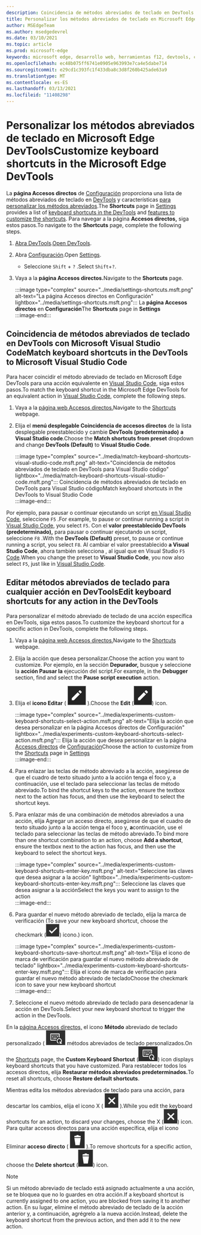 ```yaml
---
description: Coincidencia de métodos abreviados de teclado en DevTools para Visual Studio código
title: Personalizar los métodos abreviados de teclado en Microsoft Edge DevTools
author: MSEdgeTeam
ms.author: msedgedevrel
ms.date: 03/10/2021
ms.topic: article
ms.prod: microsoft-edge
keywords: microsoft edge, desarrollo web, herramientas f12, devtools, custom, shortcuts, teclado, visual studio code
ms.openlocfilehash: ec48b075ff6741e0905e963993e7ca4e5dabe714
ms.sourcegitcommit: e29cd1c393fc1f433dba8c3d8f260b425ade63a9
ms.translationtype: MT
ms.contentlocale: es-ES
ms.lasthandoff: 03/13/2021
ms.locfileid: "11408298"
---
```

# <a name="customize-keyboard-shortcuts-in-the-microsoft-edge-devtools"></a><span data-ttu-id="b68d9-104">Personalizar los métodos abreviados de teclado en Microsoft Edge DevTools</span><span class="sxs-lookup"><span data-stu-id="b68d9-104">Customize keyboard shortcuts in the Microsoft Edge DevTools</span></span>  

<span data-ttu-id="b68d9-105">La **página Accesos directos** de [Configuración][DevToolsCustomizeSettings] proporciona una lista de métodos abreviados de teclado en [DevTools][DevToolsShortcuts] y características [para personalizar los métodos abreviados](#match-keyboard-shortcuts-in-the-devtools-to-microsoft-visual-studio-code).</span><span class="sxs-lookup"><span data-stu-id="b68d9-105">The **Shortcuts** page in [Settings][DevToolsCustomizeSettings] provides a list of [keyboard shortcuts in the DevTools][DevToolsShortcuts] and [features to customize the shortcuts](#match-keyboard-shortcuts-in-the-devtools-to-microsoft-visual-studio-code).</span></span>  <span data-ttu-id="b68d9-106">Para navegar a la página **Accesos directos,** siga estos pasos.</span><span class="sxs-lookup"><span data-stu-id="b68d9-106">To navigate to the **Shortcuts** page, complete the following steps.</span></span>  

1.  <span data-ttu-id="b68d9-107">[Abra DevTools][DevtoolsOpenMain].</span><span class="sxs-lookup"><span data-stu-id="b68d9-107">[Open DevTools][DevtoolsOpenMain].</span></span>  
1.  <span data-ttu-id="b68d9-108">Abra [Configuración][DevToolsCustomizeSettings].</span><span class="sxs-lookup"><span data-stu-id="b68d9-108">Open [Settings][DevToolsCustomizeSettings].</span></span>
    *   <span data-ttu-id="b68d9-109">Seleccione `Shift` + `?` .</span><span class="sxs-lookup"><span data-stu-id="b68d9-109">Select `Shift`+`?`.</span></span>  
1.  <span data-ttu-id="b68d9-110">Vaya a la **página Accesos directos.**</span><span class="sxs-lookup"><span data-stu-id="b68d9-110">Navigate to the **Shortcuts** page.</span></span>  
    
    :::image type="complex" source="../media/settings-shortcuts.msft.png" alt-text="La página Accesos directos en Configuración" lightbox="../media/settings-shortcuts.msft.png":::
       <span data-ttu-id="b68d9-112">La **página Accesos directos** en **Configuración**</span><span class="sxs-lookup"><span data-stu-id="b68d9-112">The **Shortcuts** page in **Settings**</span></span>  
    :::image-end:::  
    
## <a name="match-keyboard-shortcuts-in-the-devtools-to-microsoft-visual-studio-code"></a><span data-ttu-id="b68d9-113">Coincidencia de métodos abreviados de teclado en DevTools con Microsoft Visual Studio Code</span><span class="sxs-lookup"><span data-stu-id="b68d9-113">Match keyboard shortcuts in the DevTools to Microsoft Visual Studio Code</span></span>  

<span data-ttu-id="b68d9-114">Para hacer coincidir el método abreviado de teclado en Microsoft Edge DevTools para una acción equivalente en [Visual Studio Code][VisualStudioCode], siga estos pasos.</span><span class="sxs-lookup"><span data-stu-id="b68d9-114">To match the keyboard shortcut in the Microsoft Edge DevTools for an equivalent action in [Visual Studio Code][VisualStudioCode], complete the following steps.</span></span>  

1.  <span data-ttu-id="b68d9-115">Vaya a la [página web Accesos directos.](#customize-keyboard-shortcuts-in-the-microsoft-edge-devtools)</span><span class="sxs-lookup"><span data-stu-id="b68d9-115">Navigate to the [Shortcuts](#customize-keyboard-shortcuts-in-the-microsoft-edge-devtools) webpage.</span></span>  
1.  <span data-ttu-id="b68d9-116">Elija el **menú desplegable Coincidencia de accesos directos** de la lista desplegable preestablecido y cambie **DevTools (predeterminado)** **a Visual Studio code**.</span><span class="sxs-lookup"><span data-stu-id="b68d9-116">Choose the **Match shortcuts from preset** dropdown and change **DevTools (Default)** to **Visual Studio Code**.</span></span>  
    
    :::image type="complex" source="../media/match-keyboard-shortcuts-visual-studio-code.msft.png" alt-text="Coincidencia de métodos abreviados de teclado en DevTools para Visual Studio código" lightbox="../media/match-keyboard-shortcuts-visual-studio-code.msft.png":::
       <span data-ttu-id="b68d9-118">Coincidencia de métodos abreviados de teclado en DevTools para Visual Studio código</span><span class="sxs-lookup"><span data-stu-id="b68d9-118">Match keyboard shortcuts in the DevTools to Visual Studio Code</span></span>  
    :::image-end:::  
    
<span data-ttu-id="b68d9-119">Por ejemplo, para pausar o continuar ejecutando un script [en Visual Studio Code][VisualStudioCodeShortcutsKeyboardWindows], seleccione `F5` .</span><span class="sxs-lookup"><span data-stu-id="b68d9-119">For example, to pause or continue running a script in [Visual Studio Code][VisualStudioCodeShortcutsKeyboardWindows], you select `F5`.</span></span>  <span data-ttu-id="b68d9-120">Con el **valor preestablecido DevTools (predeterminado),** para pausar o continuar ejecutando un script, seleccione `F8` .</span><span class="sxs-lookup"><span data-stu-id="b68d9-120">With the **DevTools (Default)** preset, to pause or continue running a script, you select `F8`.</span></span>  <span data-ttu-id="b68d9-121">Al cambiar el valor preestablecido **a Visual Studio Code**, ahora también selecciona , al igual que en Visual Studio `F5` [Code][VisualStudioCodeShortcutsKeyboardWindows].</span><span class="sxs-lookup"><span data-stu-id="b68d9-121">When you change the preset to **Visual Studio Code**, you now also select `F5`, just like in [Visual Studio Code][VisualStudioCodeShortcutsKeyboardWindows].</span></span>  

## <a name="edit-keyboard-shortcuts-for-any-action-in-the-devtools"></a><span data-ttu-id="b68d9-122">Editar métodos abreviados de teclado para cualquier acción en DevTools</span><span class="sxs-lookup"><span data-stu-id="b68d9-122">Edit keyboard shortcuts for any action in the DevTools</span></span>  

<span data-ttu-id="b68d9-123">Para personalizar el método abreviado de teclado de una acción específica en DevTools, siga estos pasos.</span><span class="sxs-lookup"><span data-stu-id="b68d9-123">To customize the keyboard shortcut for a specific action in DevTools, complete the following steps.</span></span>  

1.  <span data-ttu-id="b68d9-124">Vaya a la [página web Accesos directos.](#customize-keyboard-shortcuts-in-the-microsoft-edge-devtools)</span><span class="sxs-lookup"><span data-stu-id="b68d9-124">Navigate to the [Shortcuts](#customize-keyboard-shortcuts-in-the-microsoft-edge-devtools) webpage.</span></span>  
1.  <span data-ttu-id="b68d9-125">Elija la acción que desea personalizar.</span><span class="sxs-lookup"><span data-stu-id="b68d9-125">Choose the action you want to customize.</span></span>  <span data-ttu-id="b68d9-126">Por ejemplo, en la sección **Depurador,** busque y seleccione la **acción Pausar la** ejecución del script.</span><span class="sxs-lookup"><span data-stu-id="b68d9-126">For example, in the **Debugger** section, find and select the **Pause script execution** action.</span></span>  
1.  <span data-ttu-id="b68d9-127">Elija el **icono Editar** \( ![ EditKeyboardShortcut ](../media/edit-keyboard-shortcut-icon.msft.png) \).</span><span class="sxs-lookup"><span data-stu-id="b68d9-127">Choose the **Edit** \(![EditKeyboardShortcut](../media/edit-keyboard-shortcut-icon.msft.png)\) icon.</span></span>  
    
    :::image type="complex" source="../media/experiments-custom-keyboard-shortcuts-select-action.msft.png" alt-text="Elija la acción que desea personalizar en la página Accesos directos de Configuración" lightbox="../media/experiments-custom-keyboard-shortcuts-select-action.msft.png":::
       <span data-ttu-id="b68d9-129">Elija la acción que desea personalizar en la página [Accesos directos](#customize-keyboard-shortcuts-in-the-microsoft-edge-devtools) de [Configuración][DevToolsCustomizeSettings]</span><span class="sxs-lookup"><span data-stu-id="b68d9-129">Choose the action to customize from the [Shortcuts](#customize-keyboard-shortcuts-in-the-microsoft-edge-devtools) page in [Settings][DevToolsCustomizeSettings]</span></span>  
    :::image-end:::  
    
1.  <span data-ttu-id="b68d9-130">Para enlazar las teclas de método abreviado a la acción, asegúrese de que el cuadro de texto situado junto a la acción tenga el foco y, a continuación, use el teclado para seleccionar las teclas de método abreviado.</span><span class="sxs-lookup"><span data-stu-id="b68d9-130">To bind the shortcut keys to the action, ensure the textbox next to the action has focus, and then use the keyboard to select the shortcut keys.</span></span>  
1.  <span data-ttu-id="b68d9-131">Para enlazar más de una combinación de métodos abreviados a una acción, elija Agregar un acceso directo, asegúrese de que el cuadro de texto situado junto a la acción tenga el foco y, **a**continuación, use el teclado para seleccionar las teclas de método abreviado.</span><span class="sxs-lookup"><span data-stu-id="b68d9-131">To bind more than one shortcut combination to an action, choose **Add a shortcut**, ensure the textbox next to the action has focus, and then use the keyboard to select the shortcut keys.</span></span>  
    
    :::image type="complex" source="../media/experiments-custom-keyboard-shortcuts-enter-key.msft.png" alt-text="Seleccione las claves que desea asignar a la acción" lightbox="../media/experiments-custom-keyboard-shortcuts-enter-key.msft.png":::
       <span data-ttu-id="b68d9-133">Seleccione las claves que desea asignar a la acción</span><span class="sxs-lookup"><span data-stu-id="b68d9-133">Select the keys you want to assign to the action</span></span>  
    :::image-end:::  
    
1.  <span data-ttu-id="b68d9-134">Para guardar el nuevo método abreviado de teclado, elija la marca de verificación \(</span><span class="sxs-lookup"><span data-stu-id="b68d9-134">To save your new keyboard shortcut, choose the checkmark \(</span></span>![CheckmarkKeyboardShortcut](../media/checkmark-keyboard-shortcut-icon.msft.png)<span data-ttu-id="b68d9-136">\) icono.</span><span class="sxs-lookup"><span data-stu-id="b68d9-136">\) icon.</span></span>
    
    :::image type="complex" source="../media/experiments-custom-keyboard-shortcuts-save-shortcut.msft.png" alt-text="Elija el icono de marca de verificación para guardar el nuevo método abreviado de teclado" lightbox="../media/experiments-custom-keyboard-shortcuts-enter-key.msft.png":::
       <span data-ttu-id="b68d9-138">Elija el icono de marca de verificación para guardar el nuevo método abreviado de teclado</span><span class="sxs-lookup"><span data-stu-id="b68d9-138">Choose the checkmark icon to save your new keyboard shortcut</span></span>  
    :::image-end:::  
    
1.  <span data-ttu-id="b68d9-139">Seleccione el nuevo método abreviado de teclado para desencadenar la acción en DevTools.</span><span class="sxs-lookup"><span data-stu-id="b68d9-139">Select your new keyboard shortcut to trigger the action in the DevTools.</span></span>  
    
<span data-ttu-id="b68d9-140">En la [página Accesos directos,](#customize-keyboard-shortcuts-in-the-microsoft-edge-devtools) el icono **Método** abreviado de teclado personalizado \( ![ CustomKeyboardShortcut \) muestra los ](../media/custom-keyboard-shortcut-icon.msft.png) métodos abreviados de teclado personalizados.</span><span class="sxs-lookup"><span data-stu-id="b68d9-140">On the [Shortcuts](#customize-keyboard-shortcuts-in-the-microsoft-edge-devtools) page, the **Custom Keyboard Shortcut** \(![CustomKeyboardShortcut](../media/custom-keyboard-shortcut-icon.msft.png)\) icon displays keyboard shortcuts that you have customized.</span></span>  <span data-ttu-id="b68d9-141">Para restablecer todos los accesos directos, elija **Restaurar métodos abreviados predeterminados.**</span><span class="sxs-lookup"><span data-stu-id="b68d9-141">To reset all shortcuts, choose **Restore default shortcuts**.</span></span>  

<span data-ttu-id="b68d9-142">Mientras edita los métodos abreviados de teclado para una acción, para descartar los cambios, elija el icono X \( ![ XKeyboardShortcut ](../media/discard-changes-keyboard-shortcut-icon.msft.png) \).</span><span class="sxs-lookup"><span data-stu-id="b68d9-142">While you edit the keyboard shortcuts for an action, to discard your changes, choose the X \(![XKeyboardShortcut](../media/discard-changes-keyboard-shortcut-icon.msft.png)\) icon.</span></span>  <span data-ttu-id="b68d9-143">Para quitar accesos directos para una acción específica, elija el icono Eliminar **acceso directo** \( ![ DeleteKeyboardShortcut ](../media/delete-keyboard-shortcut-icon.msft.png) \).</span><span class="sxs-lookup"><span data-stu-id="b68d9-143">To remove shortcuts for a specific action, choose the **Delete shortcut** \(![DeleteKeyboardShortcut](../media/delete-keyboard-shortcut-icon.msft.png)\) icon.</span></span>  

> [!NOTE]
> <span data-ttu-id="b68d9-144">Si un método abreviado de teclado está asignado actualmente a una acción, se te bloquea que no lo guardes en otra acción.</span><span class="sxs-lookup"><span data-stu-id="b68d9-144">If a keyboard shortcut is currently assigned to one action, you are blocked from saving it to another action.</span></span>  <span data-ttu-id="b68d9-145">En su lugar, elimine el método abreviado de teclado de la acción anterior y, a continuación, agrégrelo a la nueva acción.</span><span class="sxs-lookup"><span data-stu-id="b68d9-145">Instead, delete the keyboard shortcut from the previous action, and then add it to the new action.</span></span>  

<!-- links -->  

[DevToolsCustomizeSettings]: ./index.md#settings "Configuración: personalizar Microsoft Edge DevTools | Microsoft Docs"  
[DevtoolsOpenMain]: ../open/index.md "Abra Microsoft Edge DevTools | Microsoft Docs"  
[DevToolsShortcuts]: ../shortcuts/index.md "Métodos abreviados de teclado de Microsoft Edge DevTools | Microsoft Docs"  

[VisualStudioCode]: https://code.visualstudio.com "Microsoft Visual Studio Code"  
[VisualStudioCodeShortcutsKeyboardWindows]: https://code.visualstudio.com/shortcuts/keyboard-shortcuts-windows.pdf "Visual Studio métodos abreviados de teclado de código para Windows | Microsoft Visual Studio Code"  
